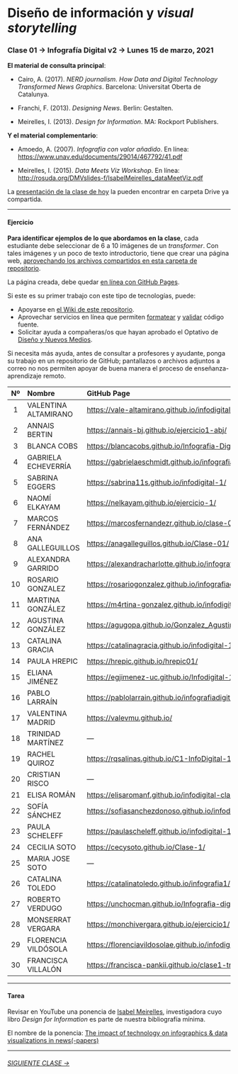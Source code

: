 # Diseño de información y *visual storytelling*

### Clase 01 → Infografía Digital v2 → Lunes 15 de marzo, 2021

**El material de consulta principal**:
 
- Cairo, A. (2017). *NERD journalism. How Data and Digital Technology Transformed News Graphics*. Barcelona: Universitat Oberta de Catalunya.

- Franchi, F. (2013). *Designing News*. Berlin: Gestalten.

- Meirelles, I. (2013). *Design for Information*. MA: Rockport Publishers.

**Y el material complementario**:

- Amoedo, A. (2007). *Infografía con valor añadido*. En línea: https://www.unav.edu/documents/29014/467792/41.pdf 

- Meirelles, I. (2015). *Data Meets Viz Workshop*. En línea: http://rosuda.org/DMVslides-f/IsabelMeirelles_dataMeetViz.pdf

La [presentación de la clase de hoy](https://docs.google.com/presentation/d/1j5rebTgSjs-YujZl2FtuM5mGCjnl-ABb6zsDhUxTCkE/edit?usp=sharing) la pueden encontrar en carpeta Drive ya compartida.

- - - - - - - 

#### Ejercicio

**Para identificar ejemplos de lo que abordamos en la clase**, cada estudiante debe seleccionar de 6 a 10 imágenes de un *transformer*. Con tales imágenes y un poco de texto introductorio, tiene que crear una página web, [aprovechando los archivos compartidos en esta carpeta de repositorio](https://profesorfaco.github.io/dno075-2021-1/clase-01/). 

La página creada, debe quedar [en línea con GitHub Pages](https://docs.github.com/es/github/working-with-github-pages/configuring-a-publishing-source-for-your-github-pages-site).

Si este es su primer trabajo con este tipo de tecnologías, puede:

- Apoyarse en [el Wiki de este repositorio](https://github.com/profesorfaco/dno075-2021-1/wiki). 
- Aprovechar servicios en línea que permiten [formatear](https://webformatter.com/html) y [validar](https://validator.w3.org/) código fuente.
- Solicitar ayuda a compañeras/os que hayan aprobado el Optativo de [Diseño y Nuevos Medios](https://github.com/profesorfaco/dno037-2020/).

Si necesita más ayuda, antes de consultar a profesores y ayudante, ponga su trabajo en un repositorio de GitHub; pantallazos o archivos adjuntos a correo no nos permiten apoyar de buena manera el proceso de enseñanza-aprendizaje remoto.

| Nº | Nombre  | GitHub Page |
|:---:|:--------|:-------------|
| 1 | VALENTINA ALTAMIRANO | 	https://vale-altamirano.github.io/infodigital-clase1/ |
| 2 | ANNAIS BERTIN	| https://annais-bj.github.io/ejercicio1-abj/ |
| 3 | BLANCA COBS | https://blancacobs.github.io/Infografia-Digital-1/ |
| 4 | GABRIELA ECHEVERRÍA	| https://gabrielaeschmidt.github.io/infografia.digital-1/ |
| 5 | SABRINA EGGERS	 | https://sabrina11s.github.io/infodigital-1/ | 
| 6 | NAOMÍ ELKAYAM |	 https://nelkayam.github.io/ejercicio-1/ |
| 7 | MARCOS FERNÁNDEZ | https://marcosfernandezr.github.io/clase-01/ |
| 8 | ANA GALLEGUILLOS |	 https://anagalleguillos.github.io/Clase-01/ | 
| 9 | ALEXANDRA GARRIDO | https://alexandracharlotte.github.io/infografiadigital-clase1/ | 
| 10 | ROSARIO GONZALEZ | https://rosariogonzalez.github.io/infografiadigital-1/ |		
| 11 | MARTINA GONZÁLEZ | https://m4rtina-gonzalez.github.io/infodigital-1/ |
| 12 | AGUSTINA GONZÁLEZ	 | https://agugopa.github.io/Gonzalez_Agustina_trabajo_en_clases_1/ | 
| 13 | CATALINA GRACIA | https://catalinagracia.github.io/infodigital-1/ |
| 14 | PAULA HREPIC | https://hrepic.github.io/hrepic01/ | 		
| 15 | ELIANA JIMÉNEZ | https://egjimenez-uc.github.io/Infodigital-1/ | 
| 16 | PABLO LARRAÍN | https://pablolarrain.github.io/infografiadigital01/ | 
| 17 | VALENTINA MADRID | https://valevmu.github.io/ |  
| 18 | TRINIDAD MARTÍNEZ | — |  
| 19 | RACHEL QUIROZ | https://rqsalinas.github.io/C1-InfoDigital-15.03.2021/ | 
| 20 | CRISTIAN RISCO | — |  	
| 21 | ELISA ROMÁN | https://elisaromanf.github.io/infodigital-clase01/ |  
| 22 | SOFÍA SÁNCHEZ | https://sofiasanchezdonoso.github.io/infodigital1/ |
| 23 | PAULA SCHELEFF	| https://paulascheleff.github.io/infodigital-1/ |  	
| 24 | CECILIA SOTO	| https://cecysoto.github.io/Clase-1/ |
| 25 | MARIA JOSE SOTO	| — |
| 26 | CATALINA TOLEDO | https://catalinatoledo.github.io/infografia1/ |
| 27 | ROBERTO VERDUGO | https://unchocman.github.io/Infografia-digital/ |  
| 28 | MONSERRAT VERGARA | https://monchivergara.github.io/ejercicio1/ |  	
| 29 | FLORENCIA VILDÓSOLA | https://florenciavildosolae.github.io/infodigital1/ | 
| 30 | FRANCISCA VILLALÓN | https://francisca-pankii.github.io/clase1-transformer/ |  

- - - - - - - 

#### Tarea

Revisar en YouTube una ponencia de [Isabel Meirelles](http://isabelmeirelles.com/), investigadora cuyo libro *Design for Information* es parte de nuestra bibliografía mínima.

El nombre de la ponencia: [The impact of technology on infographics & data visualizations in news(-papers)](https://youtu.be/Nb0HfCj1C7Q)

- - - - - - -

###### [SIGUIENTE CLASE →](https://github.com/profesorfaco/dno075-2021-1/tree/main/clase-02)
